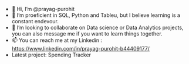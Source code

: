 - 👋 Hi, I’m @prayag-purohit
- 🌱 I’m proeficient in SQL, Python and Tableu, but I believe learning is a constant endevour.
- 💞️ I’m looking to collaborate on Data science or Data Analytics projects, you can also message me if you want to learn things together. 
- 📫 You can reach me at my Linkedin : https://www.linkedin.com/in/prayag-purohit-b44409177/
- Latest project: Spending Tracker

<!---
prayag-purohit/prayag-purohit is a ✨ special ✨ repository because its `README.md` (this file) appears on your GitHub profile.
You can click the Preview link to take a look at your changes.
--->
